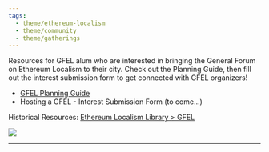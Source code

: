 ```yaml
---
tags:
  - theme/ethereum-localism
  - theme/community
  - theme/gatherings
---
```

Resources for GFEL alum who are interested in bringing the General Forum on Ethereum Localism to their city. Check out the Planning Guide, then fill out the interest submission form to get connected with GFEL organizers!

- [GFEL Planning Guide](https://docs.google.com/document/d/11Cwsk4MaRzYysADmczofbqSRcyvtvCugc360KoDlCkc/edit?usp=sharing)
- Hosting a GFEL - Interest Submission Form (to come...)

Historical Resources:
[Ethereum Localism Library > GFEL](library/GFEL)

![](assets/gfel24-panel.jpeg)


---
